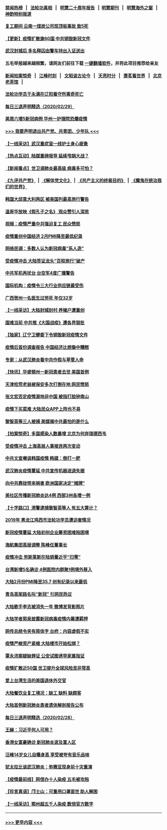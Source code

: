 #### [禁闻热榜](热点新闻.md?=0)  &nbsp;&nbsp;|&nbsp;&nbsp; [法轮功真相](https://github.com/gfw-breaker/truth/blob/master/README.md?=0) &nbsp;&nbsp;|&nbsp;&nbsp; [明慧二十周年报告](https://github.com/gfw-breaker/mh-reports/blob/master/README.md?=0) &nbsp;&nbsp;|&nbsp;&nbsp;[明慧期刊](https://github.com/gfw-breaker/mh-qikan) &nbsp;&nbsp;|&nbsp;&nbsp; [明慧海外之窗](https://github.com/gfw-breaker/mh-news/blob/master/README.md?=0) &nbsp;&nbsp;|&nbsp;&nbsp; [神韵特别报道](https://github.com/gfw-breaker/mh-news/blob/master/shenyun.md?=0)
#### [复工期间 云南一煤炭公司现顶板事故 致5死](../pages/nsc413/n11903190.md?t=03011502) 
#### [【更新】疫情扩散逾60国 中共销毁新冠文件](../pages/nsc413/n11890652.md?t=03011502) 
#### [武汉封城后 多名释囚由警车持出入证送出](../pages/nsc413/n11906273.md?t=03011502) 
#### 五毛举报越来越频繁，请网友们前往下载 [一键翻墙软件](https://github.com/gfw-breaker/ssr-accounts)，并将此项目推荐给亲友
#### [新闻拍案惊奇](https://github.com/gfw-breaker/banned-news/blob/master/pages/link4.md) &nbsp;&nbsp;|&nbsp;&nbsp; [江峰时刻](https://github.com/gfw-breaker/banned-news/blob/master/pages/link4.md) &nbsp;&nbsp;|&nbsp;&nbsp; [文昭谈古论今](https://github.com/gfw-breaker/banned-news/blob/master/pages/link4.md) &nbsp;&nbsp;|&nbsp;&nbsp; [天亮时分](https://github.com/gfw-breaker/banned-news/blob/master/pages/link4.md) &nbsp;&nbsp;|&nbsp;&nbsp; [萧茗看世界](https://github.com/gfw-breaker/banned-news/blob/master/pages/link4.md) &nbsp;&nbsp;|&nbsp;&nbsp; [北京老茶馆](https://github.com/gfw-breaker/banned-news/blob/master/pages/link4.md) &nbsp;&nbsp;|&nbsp;&nbsp; 
#### [法轮功学员于永满在辽阳看守所离奇死亡](../pages/nsc413/n11906047.md?t=03011502) 
#### [每日三退声明精选（2020/02/29）](../pages/nsc413/n11906228.md?t=03011502) 
#### [美周六增5新冠病例 华州一护理院恐爆疫情](../pages/nsc413/n11905823.md?t=03011502) 
#### [>>> 我要声明退出共产党、共青团、少年队 <<<](https://github.com/begood0513/goodnews/blob/master/quit/letter.md) 
#### [【一线采访】武汉重症室一线护士身心疲惫](../pages/nsc413/n11906089.md?t=03011502) 
#### [【热点互动】陆媒重磅报导 延续甩锅大战？](../pages/nsc413/n11905973.md?t=03011502) 
#### [【新闻看点】世卫调肺炎最高级 病毒多可怕？](../pages/nsc413/n11905498.md?t=03011502) 
#### [《九评共产党》](https://github.com/begood0513/9ping.md/blob/master/README.md) &nbsp;|&nbsp; [《解体党文化》](../../../../jtdwh.md/blob/master/README.md)  &nbsp;|&nbsp; [《共产主义的终极目的》](../../../../gczydzjmd.md/blob/master/README.md) &nbsp;|&nbsp; [《魔鬼在统治我们的世界》](../../../../mgztzwmdsj.md/blob/master/README.md) 
#### [韩国大邱意大利两区 被美国列最高旅行警告](../pages/nsc413/n11905944.md?t=03011502) 
#### [温哥华放映《假孔子之名》 观众赞引人深思](../pages/nsc413/n11903970.md?t=03011502) 
#### [视频：疫情严重中共强迫复工 民众愤怒](../pages/nsc413/n11905794.md?t=03011502) 
#### [疫情重创中国经济 2月PMI降至最低纪录](../pages/nsc413/n11905093.md?t=03011502) 
#### [网络民调：多数人认为新冠病毒“系人造”](../pages/nsc413/n11905778.md?t=03011502) 
#### [受疫情冲击 大陆签证龙头“百程旅行”破产](../pages/nsc413/n11905777.md?t=03011502) 
#### [中共军机再扰台 台空军4度广播警告](../pages/nsc413/n11905748.md?t=03011502) 
#### [国际机构：疫情令三大行业供应链最受伤](../pages/nsc413/n11905694.md?t=03011502) 
#### [广西贺州一名医生过劳死 年仅32岁](../pages/nsc413/n11905670.md?t=03011502) 
#### [【一线采访】大陆封城封村 养殖户遭重创](../pages/nsc413/n11905654.md?t=03011502) 
#### [国难当前 中共推《大国战疫》遭各界狠批](../pages/nsc413/n11905559.md?t=03011502) 
#### [【独家】辽宁卫健委下令销毁新冠疫情文件](../pages/nsc413/n11901418.md?t=03011502) 
#### [疫情后首份调查报告 中国经济比想像中糟糕](../pages/nsc413/n11905617.md?t=03011502) 
#### [专家：从武汉肺炎看中共作假与草菅人命](../pages/nsc413/n11905139.md?t=03011502) 
#### [【快讯】华盛顿州一新冠患者去世 美国首例](../pages/nsc413/n11905571.md?t=03011502) 
#### [天津拾荒老翁被保安多次打倒在地 网民愤怒](../pages/nsc413/n11905434.md?t=03011502) 
#### [张文宏否定疫情源地非中国 被指打脸钟南山](../pages/nsc413/n11905247.md?t=03011502) 
#### [疫情下买菜难 大陆民众APP上阵也不易](../pages/nsc413/n11905435.md?t=03011502) 
#### [黎智英等三人被捕 美媒揭中共最怕的是什么](../pages/nsc413/n11905316.md?t=03011502) 
#### [【拍案惊奇】多国感染人数暴增 北京为何弃瑞德西韦](../pages/nsc413/n11904182.md?t=03011502) 
#### [受疫情冲击 上海高层人事接连两次变动](../pages/nsc413/n11905223.md?t=03011502) 
#### [中共文宣嘲讽韩国疫情 韩媒：倒打一耙](../pages/nsc413/n11903936.md?t=03011502) 
#### [武汉肺炎疫情蔓延 中共宣传机器进退失据](../pages/nsc413/n11905198.md?t=03011502) 
#### [向中共靠拢带来祸害 欧洲国家决定“摊牌”](../pages/nsc413/n11905143.md?t=03011502) 
#### [美社区传播新冠肺炎达4例 西部3州各增一例](../pages/nsc413/n11904070.md?t=03011502) 
#### [【十字路口】港警逮捕黎智英等人 有五大算计？](../pages/nsc413/n11904225.md?t=03011502) 
#### [2019年 黑龙江鸡西市法轮功学员遭迫害情况](../pages/nsc413/n11903199.md?t=03011502) 
#### [新冠疫情蔓延 大陆初创企业筹资困难陷困境](../pages/nsc413/n11904853.md?t=03011502) 
#### [海航集团高层调整 陈峰任董事长](../pages/nsc413/n11904947.md?t=03011502) 
#### [疫情冲击 劳斯莱斯在陆销量近乎“归零”](../pages/nsc413/n11904678.md?t=03011502) 
#### [台湾新增5名确诊 4例医院内群聚1例境外移入](../pages/nsc413/n11904814.md?t=03011502) 
#### [大陆2月份PMI降至35.7 创有纪录以来最低](../pages/nsc413/n11904531.md?t=03011502) 
#### [青岛高架路名叫“新冠” 引网民热议](../pages/nsc413/n11904525.md?t=03011502) 
#### [大陆歌手李志被消失一年 微博发背影照片](../pages/nsc413/n11904539.md?t=03011502) 
#### [大陆学者郭泉披露新冠病毒疫情内幕遭羁押](../pages/nsc413/n11904689.md?t=03011502) 
#### [网传总统令夹有简体字 台府：内容虚假不实](../pages/nsc413/n11904494.md?t=03011502) 
#### [疫情严峻资产紧缩 大陆楼市开始松绑？](../pages/nsc413/n11904023.md?t=03011502) 
#### [覃永沛案疑缺罪证 公安试图诱导家属指证](../pages/nsc413/n11904487.md?t=03011502) 
#### [疫情扩散近50国 世卫提升全球风险至非常高](../pages/nsc413/n11904392.md?t=03011502) 
#### [爱上台湾生活的美国退休外交官](../pages/nsc413/n11904153.md?t=03011502) 
#### [大陆餐饮业复工境况：缺工 缺料 缺顾客](../pages/nsc413/n11903854.md?t=03011502) 
#### [大陆首例新冠肺炎患者遗体解剖报告公布](../pages/nsc413/n11904289.md?t=03011502) 
#### [每日三退声明精选（2020/02/28）](../pages/nsc413/n11904214.md?t=03011502) 
#### [王赫：习近平何人可用？](../pages/nsc413/n11904055.md?t=03011502) 
#### [香港女富豪确诊 新冠肺炎波及富人区](../pages/nsc413/n11903393.md?t=03011502) 
#### [汪峰14岁女儿自曝身高 享受被夸有音乐品味](../pages/nsc413/n11903608.md?t=03011502) 
#### [犹太拉比谈武汉肺炎：弥赛亚现身前十灾重演](../pages/nsc413/n11902923.md?t=03011502) 
#### [【疫情最前线】网信办十人染疫 五毛被攻陷](../pages/nsc413/n11903757.md?t=03011502) 
#### [【珍言真语】邝士山：可重用口罩面世 助人解困](../pages/nsc413/n11903875.md?t=03011502) 
#### [【一线采访】鄂州超五千人染疫 数倍官方数字](../pages/nsc413/n11903700.md?t=03011502) 

----
#### [ >>> 更早内容 <<< ](../indexes/nsc413-earlier.md)
